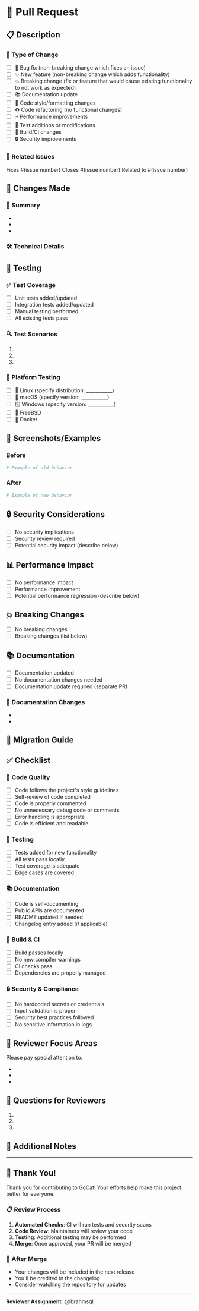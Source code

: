 # 🚀 Pull Request

## 📋 Description

<!-- Provide a brief description of the changes in this PR -->

### 🎯 Type of Change

<!-- Mark the relevant option with an "x" -->

- [ ] 🐛 Bug fix (non-breaking change which fixes an issue)
- [ ] ✨ New feature (non-breaking change which adds functionality)
- [ ] 💥 Breaking change (fix or feature that would cause existing functionality to not work as expected)
- [ ] 📚 Documentation update
- [ ] 🎨 Code style/formatting changes
- [ ] ♻️ Code refactoring (no functional changes)
- [ ] ⚡ Performance improvements
- [ ] 🧪 Test additions or modifications
- [ ] 🔧 Build/CI changes
- [ ] 🔒 Security improvements

### 🔗 Related Issues

<!-- Link any related issues -->

Fixes #(issue number)
Closes #(issue number)
Related to #(issue number)

## 🔄 Changes Made

<!-- Describe the changes in detail -->

### 📝 Summary

- 
- 
- 

### 🛠️ Technical Details

<!-- Provide technical implementation details if relevant -->

## 🧪 Testing

### ✅ Test Coverage

<!-- Describe how you tested your changes -->

- [ ] Unit tests added/updated
- [ ] Integration tests added/updated
- [ ] Manual testing performed
- [ ] All existing tests pass

### 🔍 Test Scenarios

<!-- List the test scenarios you've covered -->

1. 
2. 
3. 

### 📱 Platform Testing

<!-- Mark the platforms you've tested on -->

- [ ] 🐧 Linux (specify distribution: ___________)
- [ ] 🍎 macOS (specify version: ___________)
- [ ] 🪟 Windows (specify version: ___________)
- [ ] 👹 FreeBSD
- [ ] 🐳 Docker

## 📸 Screenshots/Examples

<!-- If applicable, add screenshots or command examples -->

### Before
```bash
# Example of old behavior
```

### After
```bash
# Example of new behavior
```

## 🔒 Security Considerations

<!-- Address any security implications -->

- [ ] No security implications
- [ ] Security review required
- [ ] Potential security impact (describe below)

<!-- If there are security implications, describe them here -->

## 📊 Performance Impact

<!-- Describe any performance implications -->

- [ ] No performance impact
- [ ] Performance improvement
- [ ] Potential performance regression (describe below)

<!-- If there's a performance impact, provide details -->

## 💥 Breaking Changes

<!-- List any breaking changes -->

- [ ] No breaking changes
- [ ] Breaking changes (list below)

<!-- If there are breaking changes, describe them here -->

## 📚 Documentation

<!-- Documentation updates -->

- [ ] Documentation updated
- [ ] No documentation changes needed
- [ ] Documentation update required (separate PR)

### 📖 Documentation Changes

<!-- List documentation changes made -->

- 
- 

## 🔄 Migration Guide

<!-- If this introduces breaking changes, provide a migration guide -->

<!-- Example:
### For Users

1. Update command from `gocat old-command` to `gocat new-command`
2. Replace deprecated flag `--old-flag` with `--new-flag`

### For Developers

1. Update import paths
2. Modify function calls
-->

## ✅ Checklist

<!-- Mark completed items with an "x" -->

### 🧹 Code Quality

- [ ] Code follows the project's style guidelines
- [ ] Self-review of code completed
- [ ] Code is properly commented
- [ ] No unnecessary debug code or comments
- [ ] Error handling is appropriate
- [ ] Code is efficient and readable

### 🧪 Testing

- [ ] Tests added for new functionality
- [ ] All tests pass locally
- [ ] Test coverage is adequate
- [ ] Edge cases are covered

### 📚 Documentation

- [ ] Code is self-documenting
- [ ] Public APIs are documented
- [ ] README updated if needed
- [ ] Changelog entry added (if applicable)

### 🔧 Build & CI

- [ ] Build passes locally
- [ ] No new compiler warnings
- [ ] CI checks pass
- [ ] Dependencies are properly managed

### 🔒 Security & Compliance

- [ ] No hardcoded secrets or credentials
- [ ] Input validation is proper
- [ ] Security best practices followed
- [ ] No sensitive information in logs

## 🎯 Reviewer Focus Areas

<!-- Guide reviewers on what to focus on -->

Please pay special attention to:

- 
- 
- 

## 🤔 Questions for Reviewers

<!-- Any specific questions you have for reviewers -->

1. 
2. 
3. 

## 📝 Additional Notes

<!-- Any additional information for reviewers -->

---

## 🙏 Thank You!

Thank you for contributing to GoCat! Your efforts help make this project better for everyone.

### 📋 Review Process

1. **Automated Checks**: CI will run tests and security scans
2. **Code Review**: Maintainers will review your code
3. **Testing**: Additional testing may be performed
4. **Merge**: Once approved, your PR will be merged

### 🚀 After Merge

- Your changes will be included in the next release
- You'll be credited in the changelog
- Consider watching the repository for updates

---

**Reviewer Assignment**: @ibrahmsql

<!-- 
For Maintainers:
- [ ] Code review completed
- [ ] Security review completed (if applicable)
- [ ] Performance review completed (if applicable)
- [ ] Documentation review completed
- [ ] Ready to merge
-->